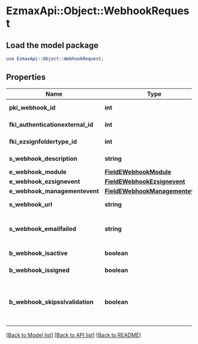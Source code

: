 # EzmaxApi::Object::WebhookRequest

## Load the model package
```perl
use EzmaxApi::Object::WebhookRequest;
```

## Properties
Name | Type | Description | Notes
------------ | ------------- | ------------- | -------------
**pki_webhook_id** | **int** | The unique ID of the Webhook | [optional] 
**fki_authenticationexternal_id** | **int** | The unique ID of the Authenticationexternal | [optional] 
**fki_ezsignfoldertype_id** | **int** | The unique ID of the Ezsignfoldertype. | [optional] 
**s_webhook_description** | **string** | The description of the Webhook | 
**e_webhook_module** | [**FieldEWebhookModule**](FieldEWebhookModule.md) |  | 
**e_webhook_ezsignevent** | [**FieldEWebhookEzsignevent**](FieldEWebhookEzsignevent.md) |  | [optional] 
**e_webhook_managementevent** | [**FieldEWebhookManagementevent**](FieldEWebhookManagementevent.md) |  | [optional] 
**s_webhook_url** | **string** | The URL of the Webhook callback | 
**s_webhook_emailfailed** | **string** | The email that will receive the Webhook in case all attempts fail | 
**b_webhook_isactive** | **boolean** | Whether the Webhook is active or not | 
**b_webhook_issigned** | **boolean** | Whether the requests will be signed or not | [optional] 
**b_webhook_skipsslvalidation** | **boolean** | Wheter the server&#39;s SSL certificate should be validated or not. Not recommended to skip for production use | 

[[Back to Model list]](../README.md#documentation-for-models) [[Back to API list]](../README.md#documentation-for-api-endpoints) [[Back to README]](../README.md)



